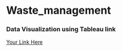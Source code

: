 # Waste_management

### Data Visualization using Tableau link
[Your Link Here](https://public.tableau.com/app/profile/poulami.deb6913/viz/WasteMangement/Dashboard1)
